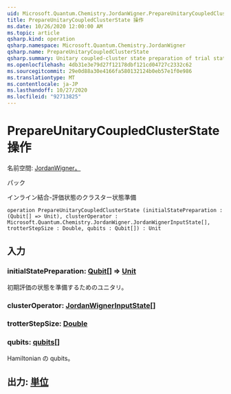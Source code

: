 ```yaml
---
uid: Microsoft.Quantum.Chemistry.JordanWigner.PrepareUnitaryCoupledClusterState
title: PrepareUnitaryCoupledClusterState 操作
ms.date: 10/26/2020 12:00:00 AM
ms.topic: article
qsharp.kind: operation
qsharp.namespace: Microsoft.Quantum.Chemistry.JordanWigner
qsharp.name: PrepareUnitaryCoupledClusterState
qsharp.summary: Unitary coupled-cluster state preparation of trial state
ms.openlocfilehash: 4db31e3e79d27f12178dbf121cd04727c2332c62
ms.sourcegitcommit: 29e0d88a30e4166fa580132124b0eb57e1f0e986
ms.translationtype: MT
ms.contentlocale: ja-JP
ms.lasthandoff: 10/27/2020
ms.locfileid: "92713825"
---
```

# <a name="prepareunitarycoupledclusterstate-operation"></a>PrepareUnitaryCoupledClusterState 操作

名前空間: [JordanWigner。](xref:Microsoft.Quantum.Chemistry.JordanWigner)

パック [](https://nuget.org/packages/)


インライン結合-評価状態のクラスター状態準備

```qsharp
operation PrepareUnitaryCoupledClusterState (initialStatePreparation : (Qubit[] => Unit), clusterOperator : Microsoft.Quantum.Chemistry.JordanWigner.JordanWignerInputState[], trotterStepSize : Double, qubits : Qubit[]) : Unit
```


## <a name="input"></a>入力

### <a name="initialstatepreparation--qubit--unit"></a>initialStatePreparation: [Qubit](xref:microsoft.quantum.lang-ref.qubit)[] => [Unit](xref:microsoft.quantum.lang-ref.unit) 

初期評価の状態を準備するためのユニタリ。


### <a name="clusteroperator--jordanwignerinputstate"></a>clusterOperator: [JordanWignerInputState](xref:Microsoft.Quantum.Chemistry.JordanWigner.JordanWignerInputState)[]




### <a name="trotterstepsize--double"></a>trotterStepSize: [Double](xref:microsoft.quantum.lang-ref.double)




### <a name="qubits--qubit"></a>qubits: [qubits](xref:microsoft.quantum.lang-ref.qubit)[]

Hamiltonian の qubits。



## <a name="output--unit"></a>出力: [単位](xref:microsoft.quantum.lang-ref.unit)

